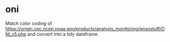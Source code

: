 # oni
Match color coding of https://origin.cpc.ncep.noaa.gov/products/analysis_monitoring/ensostuff/ONI_v5.php and convert into a tidy dataframe.

